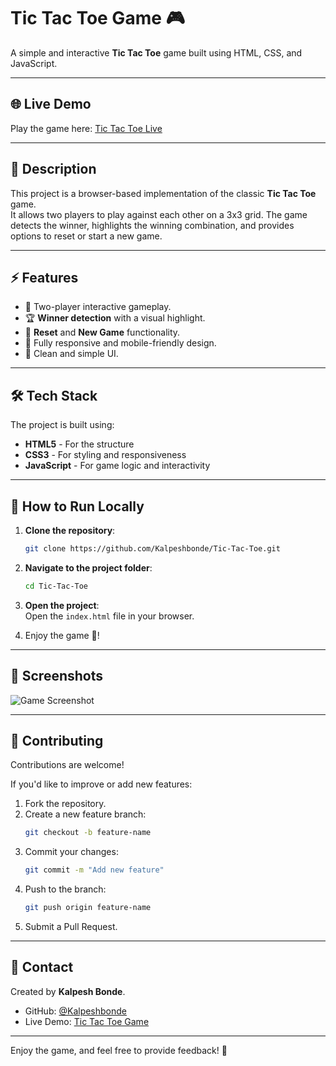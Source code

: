 
# Tic Tac Toe Game 🎮

A simple and interactive **Tic Tac Toe** game built using HTML, CSS, and JavaScript.

---

## 🌐 Live Demo

Play the game here: [Tic Tac Toe Live](https://kalpeshbonde.github.io/Tic-Tac-Toe/)

---

## 📖 Description

This project is a browser-based implementation of the classic **Tic Tac Toe** game.  
It allows two players to play against each other on a 3x3 grid. The game detects the winner, highlights the winning combination, and provides options to reset or start a new game.

---

## ⚡ Features

- 🎯 Two-player interactive gameplay.
- 🏆 **Winner detection** with a visual highlight.
- 🔄 **Reset** and **New Game** functionality.
- 📱 Fully responsive and mobile-friendly design.
- 🎨 Clean and simple UI.

---

## 🛠 Tech Stack

The project is built using:

- **HTML5** - For the structure
- **CSS3** - For styling and responsiveness
- **JavaScript** - For game logic and interactivity

---

## 🚀 How to Run Locally

1. **Clone the repository**:
   ```bash
   git clone https://github.com/Kalpeshbonde/Tic-Tac-Toe.git
   ```

2. **Navigate to the project folder**:
   ```bash
   cd Tic-Tac-Toe
   ```

3. **Open the project**:  
   Open the `index.html` file in your browser.

4. Enjoy the game 🎉!

---

## 📸 Screenshots

![Game Screenshot](path/to/your-screenshot.png)

---

## 🤝 Contributing

Contributions are welcome!  

If you'd like to improve or add new features:

1. Fork the repository.
2. Create a new feature branch:
   ```bash
   git checkout -b feature-name
   ```
3. Commit your changes:
   ```bash
   git commit -m "Add new feature"
   ```
4. Push to the branch:
   ```bash
   git push origin feature-name
   ```
5. Submit a Pull Request.

---

## 📧 Contact

Created by **Kalpesh Bonde**.  
- GitHub: [@Kalpeshbonde](https://github.com/Kalpeshbonde)  
- Live Demo: [Tic Tac Toe Game](https://kalpeshbonde.github.io/Tic-Tac-Toe/)

---

Enjoy the game, and feel free to provide feedback! 🚀

